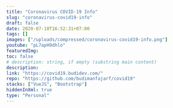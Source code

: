 ```yaml
---
title: "Coronavirus COVID-19 Info"
slug: "coronavirus-covid19-info"
draft: false
date: 2020-07-10T16:52:31+07:00
tags: []
images: ["/uploads/compressed/coronavirus-covid19-info.png"]
youtube: "pL7apH9dhlo"
featuredImg:
toc: false
# description: string, if empty (substring main content)
description:
link: "https://covid19.budidev.com/"
repo: "https://github.com/budimanfajarf/covid19"
stacks: ["VueJS", "Bootstrap"]
hiddenInXml: true
type: "Personal"
---
```

